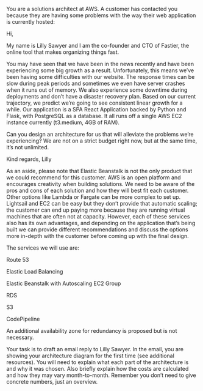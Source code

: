 You are a solutions architect at AWS. A customer has contacted you because they are having some problems with the way their web application is currently hosted:

Hi,

My name is Lilly Sawyer and I am the co-founder and CTO of Fastier, the online tool that makes organizing things fast.

You may have seen that we have been in the news recently and have been experiencing some big growth as a result. 
Unfortunately, this means we’ve been having some difficulties with our website. 
The response times can be slow during peak periods and sometimes we even have server crashes when it runs out of memory. 
We also experience some downtime during deployments and don’t have a disaster recovery plan. 
Based on our current trajectory, we predict we’re going to see consistent linear growth for a while.
Our application is a SPA React Application backed by Python and Flask, with PostgreSQL as a database. 
It all runs off a single AWS EC2 instance currently (t3.medium, 4GB of RAM).

Can you design an architecture for us that will alleviate the problems we’re experiencing? We are not on a strict budget right now, but at the same time, it’s not unlimited.

Kind regards,
Lilly

As an aside, please note that Elastic Beanstalk is not the only product that we could recommend for this customer. 
AWS is an open platform and encourages creativity when building solutions. 
We need to be aware of the pros and cons of each solution and how they will best fit each customer.
Other options like Lambda or Fargate can be more complex to set up. 
Lightsail and EC2 can be easy but they don’t provide that automatic scaling; the customer can end up paying more because they are running virtual machines that are often not at capacity. However, each of these services also has its own advantages, and depending on the application that’s being built we can provide different recommendations and discuss the options more in-depth with the customer before coming up with the final design.

The services we will use are:

Route 53

Elastic Load Balancing

Elastic Beanstalk with Autoscaling EC2 Group

RDS

S3

CodePipeline

An additional availability zone for redundancy is proposed but is not necessary.

Your task is to draft an email reply to Lilly Sawyer. In the email, you are showing your architecture diagram for the first time (see additional resources). You will need to explain what each part of the architecture is and why it was chosen. Also briefly explain how the costs are calculated and how they may vary month-to-month. Remember you don’t need to give concrete numbers, just an overview.
